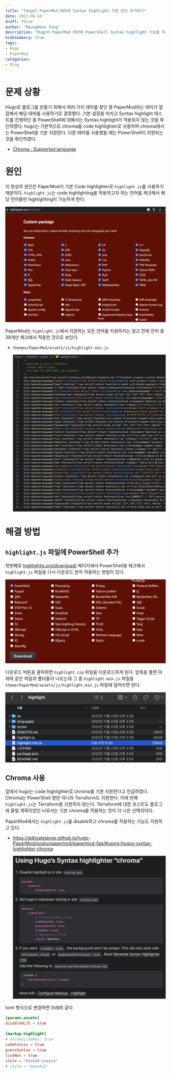```yaml
---
title: "[Hugo] PaperMod 테마에 Syntax highlight 지원 언어 추가하기"
date: 2023-06-10
draft: false
author: "MyungHoon Song"
description: "Hugo의 PaperMod 테마에 PowerShell Syntax highlight 기능을 추가하기 위해 삽질한 내용"
hideSummary: true
tags:
- Hugo
- PaperMod
categories:
- Blog
---
```


# 문제 상황
Hugo로 블로그를 만들기 위해서 여러 가지 테마를 찾던 중 PaperMod라는 테마가 깔끔해서 해당 테마를 사용하기로 결정했다. 기본 설정을 마치고 Syntax highlight 테스트를 진행하던 중 PowerShell에 대해서는 Syntax highlight가 적용되지 않는 것을 확인하였다. hugo는 기본적으로 chroma를 code highlighter로 사용하며 chroma에서는 PowerShell을 기본 지원한다. 다른 테마를 사용했을 때는 PowerShell이 지원되는 것을 확인하였다.

- [Chroma : Supported language](https://github.com/alecthomas/chroma#supported-languages)

# 원인

이 현상의 원인은 PaperMod가 기본 Code highlighter로 `highlight.js`를 사용하기 때문이다. `highlight.js`는 code highlighting을 적용하고자 하는 언어를 체크해서 해당 언어들만 highlighting이 가능하게 한다. 

![highlightjs.org.1.png](highlightjs.org.1.png)

PaperMod는 `highlight.js`에서 지원하는 모든 언어를 지원하지는 않고 전체 언어 중 38개만 체크해서 적용한 것으로 보인다.

- `themes/PaperMod/assets/js/highlight.min.js`

    ![highlight.min.js.png](highlight.min.js.png)

# 해결 방법

## `highlight.js` 파일에 PowerShell 추가

첫번째로 [highlightjs.org/download/](https://highlightjs.org/download/) 페이지에서 PowerShell을 체크해서 `highlight.js` 파일을 다시 다운로드 받아 적용하는 방법이 있다.

![highlightjs.org.2.png](highlightjs.org.2.png)

다운로드 버튼을 클릭하면 `highlight.zip` 파일을 다운로드하게 된다. 압축을 풀면 아래와 같은 파일과 폴더들이 나오는데 그 중 `highlight.min.js` 파일을 `theme/PaperMod/assets/js/highlight.min.js` 파일에 덮어쓰면 된다.

![highlight.zip](highlight.zip.png)

## Chroma 사용

앞에서 hugo는 code highlighter로 chroma를 기본 지원한다고 언급하였다. Chroma는 PowerShell 뿐만 아니라 Terraform도 지원한다. 이에 반해 `highlight.js`는 Terraform을 지원하지 않는다. Terraform에 대한 포스트도 블로그에 올릴 계획이었던 나로서는 기본 chroma를 적용하는 것이 더 나은 선택지이다.

PaperMod에서는 `highlight.js`를 disable하고 chroma를 적용하는 기능도 지원하고 있다.

- https://adityatelange.github.io/hugo-PaperMod/posts/papermod/papermod-faq/#using-hugos-syntax-highlighter-chroma

    ![using-hugos-syntax-highlighter-chrom](using-hugos-syntax-highlighter-chroma.png)

toml 형식으로 변경하면 아래와 같다.

```toml
[params.assets]
disableHLJS = true

[markup.highlight]
# anchorLineNos: true
codeFences = true
guessSyntax = true
lineNos = true
style = "base16-snazzy"
# style = "monokai"
```
